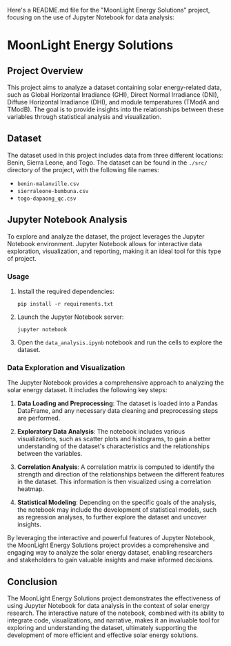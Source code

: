 Here's a README.md file for the "MoonLight Energy Solutions" project, focusing on the use of Jupyter Notebook for data analysis:

# MoonLight Energy Solutions

## Project Overview
This project aims to analyze a dataset containing solar energy-related data, such as Global Horizontal Irradiance (GHI), Direct Normal Irradiance (DNI), Diffuse Horizontal Irradiance (DHI), and module temperatures (TModA and TModB). The goal is to provide insights into the relationships between these variables through statistical analysis and visualization.

## Dataset
The dataset used in this project includes data from three different locations: Benin, Sierra Leone, and Togo. The dataset can be found in the `./src/` directory of the project, with the following file names:
- `benin-malanville.csv`
- `sierraleone-bumbuna.csv`
- `togo-dapaong_qc.csv`

## Jupyter Notebook Analysis
To explore and analyze the dataset, the project leverages the Jupyter Notebook environment. Jupyter Notebook allows for interactive data exploration, visualization, and reporting, making it an ideal tool for this type of project.

### Usage
1. Install the required dependencies:
   ```
   pip install -r requirements.txt
   ```
2. Launch the Jupyter Notebook server:
   ```
   jupyter notebook
   ```
3. Open the `data_analysis.ipynb` notebook and run the cells to explore the dataset.

### Data Exploration and Visualization
The Jupyter Notebook provides a comprehensive approach to analyzing the solar energy dataset. It includes the following key steps:

1. **Data Loading and Preprocessing**: The dataset is loaded into a Pandas DataFrame, and any necessary data cleaning and preprocessing steps are performed.

2. **Exploratory Data Analysis**: The notebook includes various visualizations, such as scatter plots and histograms, to gain a better understanding of the dataset's characteristics and the relationships between the variables.

3. **Correlation Analysis**: A correlation matrix is computed to identify the strength and direction of the relationships between the different features in the dataset. This information is then visualized using a correlation heatmap.

4. **Statistical Modeling**: Depending on the specific goals of the analysis, the notebook may include the development of statistical models, such as regression analyses, to further explore the dataset and uncover insights.

By leveraging the interactive and powerful features of Jupyter Notebook, the MoonLight Energy Solutions project provides a comprehensive and engaging way to analyze the solar energy dataset, enabling researchers and stakeholders to gain valuable insights and make informed decisions.

## Conclusion
The MoonLight Energy Solutions project demonstrates the effectiveness of using Jupyter Notebook for data analysis in the context of solar energy research. The interactive nature of the notebook, combined with its ability to integrate code, visualizations, and narrative, makes it an invaluable tool for exploring and understanding the dataset, ultimately supporting the development of more efficient and effective solar energy solutions.
 
